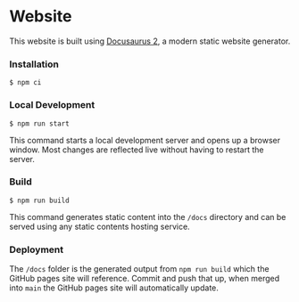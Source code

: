 # Website

This website is built using [Docusaurus 2](https://docusaurus.io/), a modern static website generator.

### Installation

```
$ npm ci
```

### Local Development

```
$ npm run start
```

This command starts a local development server and opens up a browser window. Most changes are reflected live without having to restart the server.

### Build

```
$ npm run build
```

This command generates static content into the `/docs` directory and can be served using any static contents hosting service.

### Deployment

The `/docs` folder is the generated output from `npm run build` which the GitHub pages site will reference. Commit and push that up, when merged into `main` the GitHub pages site will automatically update.
